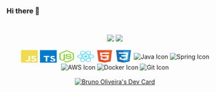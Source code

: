 ### Hi there 👋

##
<br/>

<div align="center">
  <img height="200em" src="https://github-readme-stats.vercel.app/api?username=brunnooliver7&show_icons=true&theme=github_dark&include_all_commits=true&count_private=true"/>
  <img height="200em" src="https://github-readme-stats.vercel.app/api/top-langs/?username=brunnooliver7&layout=compact&langs_count=7&theme=github_dark&"/>
</div>
<br>

<div align="center">
  <img align="center" alt="JS Icon" height="30" width="40" src="https://raw.githubusercontent.com/devicons/devicon/master/icons/javascript/javascript-plain.svg">
  <img align="center" alt="TS Icon" height="30" width="40" src="https://raw.githubusercontent.com/devicons/devicon/master/icons/typescript/typescript-plain.svg">
  <img align="center" alt="Node Icon" height="30" width="40" src="https://raw.githubusercontent.com/devicons/devicon/master/icons/nodejs/nodejs-original.svg">
  <img align="center" alt="React Icon" height="30" width="40" src="https://raw.githubusercontent.com/devicons/devicon/master/icons/react/react-original.svg">
  <img align="center" alt="HTML Icon" height="30" width="40" src="https://raw.githubusercontent.com/devicons/devicon/master/icons/html5/html5-original.svg">
  <img align="center" alt="CSS Icon" height="30" width="40" src="https://raw.githubusercontent.com/devicons/devicon/master/icons/css3/css3-original.svg">
  <img align="center" alt="Java Icon" height="30" width="40" src='https://cdn.jsdelivr.net/gh/devicons/devicon/icons/java/java-original.svg'>
  <img align="center" alt="Spring Icon" height="30" width="40" src='https://cdn.jsdelivr.net/gh/devicons/devicon/icons/spring/spring-original.svg'>
  <img align="center" alt="AWS Icon" height="30" width="40" src="https://cdn.worldvectorlogo.com/logos/aws-2.svg">
  <img align="center" alt="Docker Icon" height="30" width="40" src="https://cdn.worldvectorlogo.com/logos/docker.svg">
  <img align="center" alt="Git Icon" height="30" width="40" src="https://cdn.worldvectorlogo.com/logos/git-icon.svg">
</div>
<br>

<div align="center">
  <a href="https://app.daily.dev/bruno_oliveira">
    <img src="https://api.daily.dev/devcards/dc78e5a9b89e41e6b6485e1bb63b257f.png?r=0gc" width="250" alt="Bruno Oliveira's Dev Card"/>
  </a>
</div>
